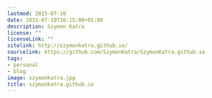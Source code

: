 ```yaml
---
lastmod: 2015-07-10
date: 2015-07-10T16:15:00+01:00
description: Szymon Katra
license: ""
licenseLink: ""
sitelink: http://szymonkatra.github.io/
sourcelink: https://github.com/SzymonKatra/SzymonKatra.github.io
tags:
- personal
- blog
image: szymonkatra.jpg
title: szymonkatra.github.io
---
```


